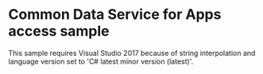 # Common Data Service for Apps access sample
This sample requires Visual Studio 2017 because of string interpolation and language version set to 'C# latest minor version (latest)'.